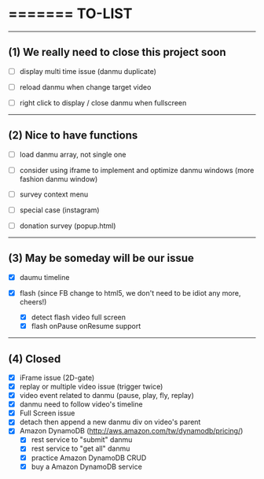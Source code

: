 =======
TO-LIST
=======

------------------------------------------------
(1) We really need to close this project soon
------------------------------------------------


- [ ] display multi time issue  (danmu duplicate)
- [ ] reload danmu when change target video
- [ ] right click to display / close danmu when fullscreen 


------------------------------------------------
(2) Nice to have functions
------------------------------------------------

- [ ] load danmu array, not single one
- [ ] consider using iframe to implement and optimize danmu windows (more fashion danmu window)
- [ ] survey context menu
- [ ] special case (instagram) 
- [ ] donation survey (popup.html)



------------------------------------------------
(3) May be someday will be our issue
------------------------------------------------

- [X] daumu timeline

 - [X] flash (since FB change to html5, we don't need to be idiot any more, cheers!)
   - [X] detect flash video full screen
   - [X] flash onPause onResume support

------------------------------------------------
(4) Closed
------------------------------------------------   
   
- [X] iFrame issue (2D-gate)
- [X] replay or multiple video issue (trigger twice)
- [X] video event related to danmu (pause, play, fly, replay)
- [X] danmu need to follow video's timeline
- [X] Full Screen issue
- [X] detach then append a new danmu div on video's parent
- [X] Amazon DynamoDB (http://aws.amazon.com/tw/dynamodb/pricing/)
  - [X] rest service to "submit" danmu
  - [X] rest service to "get all" danmu
  - [X] practice Amazon DynamoDB CRUD 
  - [X] buy a Amazon DynamoDB service